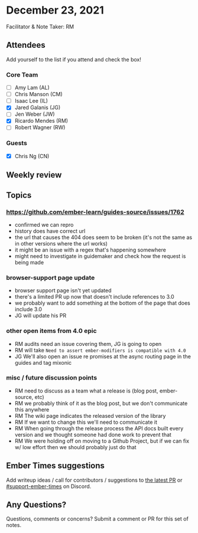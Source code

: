 # December 23, 2021

Facilitator & Note Taker: RM

## Attendees

Add yourself to the list if you attend and check the box!

### Core Team

- [ ] Amy Lam (AL)
- [ ] Chris Manson (CM)
- [ ] Isaac Lee (IL)
- [x] Jared Galanis (JG)
- [ ] Jen Weber (JW)
- [x] Ricardo Mendes (RM)
- [ ] Robert Wagner (RW)

### Guests

- [x] Chris Ng (CN)

## Weekly review

## Topics

### https://github.com/ember-learn/guides-source/issues/1762

- confirmed we can repro
- history does have correct url
- the url that causes the 404 does seem to be broken (it's not the same as in other versions where the url works)
- it might be an issue with a regex that's happening somewhere
- might need to investigate in guidemaker and check how the request is being made

### browser-support page update

- browser support page isn't yet updated
- there's a limited PR up now that doesn't include references to 3.0
- we probably want to add something at the bottom of the page that does include 3.0
- JG will update his PR

### other open items from 4.0 epic

- RM audits need an issue covering them, JG is going to open
- RM will take `Need to assert ember-modifiers is compatible with 4.0`
- JG We'll also open an issue re promises at the async routing page in the guides and tag mixonic

### misc / future discussion points

- RM need to discuss as a team what a release is (blog post, ember-source, etc)
- RM we probably think of it as the blog post, but we don't communicate this anywhere
- RM The wiki page indicates the released version of the library
- RM If we want to change this we'll need to communicate it
- RM When going through the release process the API docs built every version and we thought someone had done work to prevent that
- RM We were holding off on moving to a Github Project, but if we can fix w/ low effort then we should probably just do that

## Ember Times suggestions

Add writeup ideas / call for contributors / suggestions to [the latest PR](https://github.com/ember-learn/ember-blog/pulls?q=is%3Aopen+is%3Apr+label%3A%22%F0%9F%97%9E+embertimes%22%20or%20#support-ember-times) or [#support-ember-times](https://discordapp.com/channels/480462759797063690/485450546887786506) on Discord.

## Any Questions?

Questions, comments or concerns? Submit a comment or PR for this set of notes.
